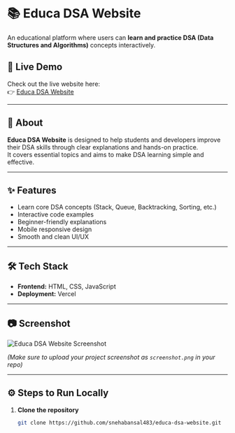 # 📚 Educa DSA Website

An educational platform where users can **learn and practice DSA (Data Structures and Algorithms)** concepts interactively.

## 🚀 Live Demo

Check out the live website here:  
👉 [Educa DSA Website](https://educadsa.netlify.app)

---

## 📖 About

**Educa DSA Website** is designed to help students and developers improve their DSA skills through clear explanations and hands-on practice.  
It covers essential topics and aims to make DSA learning simple and effective.

---

## ✨ Features

- Learn core DSA concepts (Stack, Queue, Backtracking, Sorting, etc.)
- Interactive code examples
- Beginner-friendly explanations
- Mobile responsive design
- Smooth and clean UI/UX

---

## 🛠 Tech Stack

- **Frontend:** HTML, CSS, JavaScript
- **Deployment:** Vercel 

---

## 📷 Screenshot

![Educa DSA Website Screenshot](./screenshot.png)

*(Make sure to upload your project screenshot as `screenshot.png` in your repo)*

---

## ⚙️ Steps to Run Locally

1. **Clone the repository**
   ```bash
   git clone https://github.com/snehabansal483/educa-dsa-website.git

